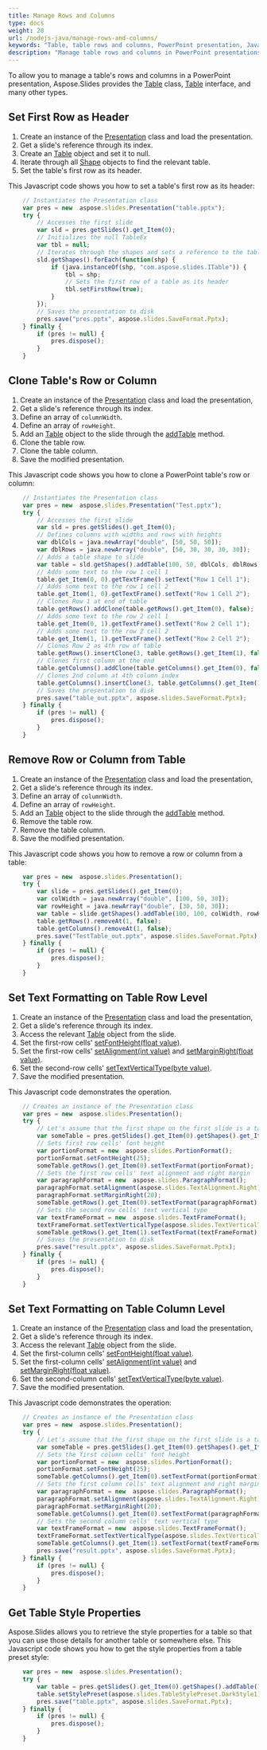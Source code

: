 ```yaml
---
title: Manage Rows and Columns
type: docs
weight: 20
url: /nodejs-java/manage-rows-and-columns/
keywords: "Table, table rows and columns, PowerPoint presentation, Java, Aspose.Slides for Node.js via Java"
description: "Manage table rows and columns in PowerPoint presentations in Javascript"
---
```


To allow you to manage a table's rows and columns in a PowerPoint presentation, Aspose.Slides provides the [Table](https://reference.aspose.com/slides/nodejs-java/aspose.slides/table/) class, [Table](https://reference.aspose.com/slides/nodejs-java/aspose.slides/Table) interface, and many other types.

## **Set First Row as Header**

1. Create an instance of the [Presentation](https://reference.aspose.com/slides/nodejs-java/aspose.slides/presentation/) class and load the presentation.
2. Get a slide's reference through its index. 
3. Create an [Table](https://reference.aspose.com/slides/nodejs-java/aspose.slides/Table) object and set it to null.
4. Iterate through all [Shape](https://reference.aspose.com/slides/nodejs-java/aspose.slides/shape/) objects to find the relevant table.
5. Set the table's first row as its header. 

This Javascript code shows you how to set a table's first row as its header:

```javascript
    // Instantiates the Presentation class
    var pres = new  aspose.slides.Presentation("table.pptx");
    try {
        // Accesses the first slide
        var sld = pres.getSlides().get_Item(0);
        // Initializes the null TableEx
        var tbl = null;
        // Iterates through the shapes and sets a reference to the table
        sld.getShapes().forEach(function(shp) {
            if (java.instanceOf(shp, "com.aspose.slides.ITable")) {
                tbl = shp;
                // Sets the first row of a table as its header
                tbl.setFirstRow(true);
            }
        });
        // Saves the presentation to disk
        pres.save("pres.pptx", aspose.slides.SaveFormat.Pptx);
    } finally {
        if (pres != null) {
            pres.dispose();
        }
    }
```


## **Clone Table's Row or Column**

1. Create an instance of the [Presentation](https://reference.aspose.com/slides/nodejs-java/aspose.slides/presentation/) class and load the presentation,
2. Get a slide's reference through its index. 
3. Define an array of `columnWidth`.
4. Define an array of `rowHeight`.
5. Add an [Table](https://reference.aspose.com/slides/nodejs-java/aspose.slides/Table) object to the slide through the [addTable](https://reference.aspose.com/slides/nodejs-java/aspose.slides/shapecollection/#addTable-float-float-double---double---) method.
6. Clone the table row.
7. Clone the table column.
8. Save the modified presentation.

This Javascript code shows you how to clone a PowerPoint table's row or column:

```javascript
    // Instantiates the Presentation class
    var pres = new  aspose.slides.Presentation("Test.pptx");
    try {
        // Accesses the first slide
        var sld = pres.getSlides().get_Item(0);
        // Defines columns with widths and rows with heights
        var dblCols = java.newArray("double", [50, 50, 50]);
        var dblRows = java.newArray("double", [50, 30, 30, 30, 30]);
        // Adds a table shape to slide
        var table = sld.getShapes().addTable(100, 50, dblCols, dblRows);
        // Adds some text to the row 1 cell 1
        table.get_Item(0, 0).getTextFrame().setText("Row 1 Cell 1");
        // Adds some text to the row 1 cell 2
        table.get_Item(1, 0).getTextFrame().setText("Row 1 Cell 2");
        // Clones Row 1 at end of table
        table.getRows().addClone(table.getRows().get_Item(0), false);
        // Adds some text to the row 2 cell 1
        table.get_Item(0, 1).getTextFrame().setText("Row 2 Cell 1");
        // Adds some text to the row 2 cell 2
        table.get_Item(1, 1).getTextFrame().setText("Row 2 Cell 2");
        // Clones Row 2 as 4th row of table
        table.getRows().insertClone(3, table.getRows().get_Item(1), false);
        // Clones first column at the end
        table.getColumns().addClone(table.getColumns().get_Item(0), false);
        // Clones 2nd column at 4th column index
        table.getColumns().insertClone(3, table.getColumns().get_Item(1), false);
        // Saves the presentation to disk
        pres.save("table_out.pptx", aspose.slides.SaveFormat.Pptx);
    } finally {
        if (pres != null) {
            pres.dispose();
        }
    }
```

## **Remove Row or Column from Table**

1. Create an instance of the [Presentation](https://reference.aspose.com/slides/nodejs-java/aspose.slides/presentation/) class and load the presentation,
2. Get a slide's reference through its index. 
3. Define an array of `columnWidth`.
4. Define an array of `rowHeight`.
5. Add an [Table](https://reference.aspose.com/slides/nodejs-java/aspose.slides/Table) object to the slide through the [addTable](https://reference.aspose.com/slides/nodejs-java/aspose.slides/shapecollection/#addTable-float-float-double---double---) method.
6. Remove the table row.
7. Remove the table column.
8. Save the modified presentation. 

This Javascript code shows you how to remove a row or column from a table:

```javascript
    var pres = new  aspose.slides.Presentation();
    try {
        var slide = pres.getSlides().get_Item(0);
        var colWidth = java.newArray("double", [100, 50, 30]);
        var rowHeight = java.newArray("double", [30, 50, 30]);
        var table = slide.getShapes().addTable(100, 100, colWidth, rowHeight);
        table.getRows().removeAt(1, false);
        table.getColumns().removeAt(1, false);
        pres.save("TestTable_out.pptx", aspose.slides.SaveFormat.Pptx);
    } finally {
        if (pres != null) {
            pres.dispose();
        }
    }
```

## **Set Text Formatting on Table Row Level**

1. Create an instance of the [Presentation](https://reference.aspose.com/slides/nodejs-java/aspose.slides/presentation/) class and load the presentation,
2. Get a slide's reference through its index. 
3. Access the relevant [Table](https://reference.aspose.com/slides/nodejs-java/aspose.slides/Table) object from the slide.
4. Set the first-row cells' [setFontHeight(float value)](https://reference.aspose.com/slides/nodejs-java/aspose.slides/baseportionformat/#setFontHeight-float-).
5. Set the first-row cells' [setAlignment(int value)](https://reference.aspose.com/slides/nodejs-java/aspose.slides/paragraphformat/#setAlignment-int-) and [setMarginRight(float value)](https://reference.aspose.com/slides/nodejs-java/aspose.slides/paragraphformat/#setMarginRight-float-).
6. Set the second-row cells' [setTextVerticalType(byte value)](https://reference.aspose.com/slides/nodejs-java/aspose.slides/textframeformat/#setTextVerticalType-byte-).
7. Save the modified presentation.

This Javascript code demonstrates the operation.

```javascript
    // Creates an instance of the Presentation class
    var pres = new  aspose.slides.Presentation();
    try {
        // Let's assume that the first shape on the first slide is a table
        var someTable = pres.getSlides().get_Item(0).getShapes().get_Item(0);
        // Sets first row cells' font height
        var portionFormat = new  aspose.slides.PortionFormat();
        portionFormat.setFontHeight(25);
        someTable.getRows().get_Item(0).setTextFormat(portionFormat);
        // Sets the first row cells' text alignment and right margin
        var paragraphFormat = new  aspose.slides.ParagraphFormat();
        paragraphFormat.setAlignment(aspose.slides.TextAlignment.Right);
        paragraphFormat.setMarginRight(20);
        someTable.getRows().get_Item(0).setTextFormat(paragraphFormat);
        // Sets the second row cells' text vertical type
        var textFrameFormat = new  aspose.slides.TextFrameFormat();
        textFrameFormat.setTextVerticalType(aspose.slides.TextVerticalType.Vertical);
        someTable.getRows().get_Item(1).setTextFormat(textFrameFormat);
        // Saves the presentation to disk
        pres.save("result.pptx", aspose.slides.SaveFormat.Pptx);
    } finally {
        if (pres != null) {
            pres.dispose();
        }
    }
```

## **Set Text Formatting on Table Column Level**

1. Create an instance of the [Presentation](https://reference.aspose.com/slides/nodejs-java/aspose.slides/presentation/) class and load the presentation,
2. Get a slide's reference through its index. 
3. Access the relevant [Table](https://reference.aspose.com/slides/nodejs-java/aspose.slides/Table) object from the slide.
4. Set the first-column cells' [setFontHeight(float value)](https://reference.aspose.com/slides/nodejs-java/aspose.slides/baseportionformat/#setFontHeight-float-).
5. Set the first-column cells' [setAlignment(int value)](https://reference.aspose.com/slides/nodejs-java/aspose.slides/paragraphformat/#setAlignment-int-) and [setMarginRight(float value)](https://reference.aspose.com/slides/nodejs-java/aspose.slides/paragraphformat/#setMarginRight-float-).
6. Set the second-column cells' [setTextVerticalType(byte value)](https://reference.aspose.com/slides/nodejs-java/aspose.slides/textframeformat/#setTextVerticalType-byte-).
7. Save the modified presentation. 

This Javascript code demonstrates the operation:

```javascript
    // Creates an instance of the Presentation class
    var pres = new  aspose.slides.Presentation();
    try {
        // Let's assume that the first shape on the first slide is a table
        var someTable = pres.getSlides().get_Item(0).getShapes().get_Item(0);
        // Sets the first column cells' font height
        var portionFormat = new  aspose.slides.PortionFormat();
        portionFormat.setFontHeight(25);
        someTable.getColumns().get_Item(0).setTextFormat(portionFormat);
        // Sets the first column cells' text alignment and right margin in one call
        var paragraphFormat = new  aspose.slides.ParagraphFormat();
        paragraphFormat.setAlignment(aspose.slides.TextAlignment.Right);
        paragraphFormat.setMarginRight(20);
        someTable.getColumns().get_Item(0).setTextFormat(paragraphFormat);
        // Sets the second column cells' text vertical type
        var textFrameFormat = new  aspose.slides.TextFrameFormat();
        textFrameFormat.setTextVerticalType(aspose.slides.TextVerticalType.Vertical);
        someTable.getColumns().get_Item(1).setTextFormat(textFrameFormat);
        pres.save("result.pptx", aspose.slides.SaveFormat.Pptx);
    } finally {
        if (pres != null) {
            pres.dispose();
        }
    }
```

## **Get Table Style Properties**

Aspose.Slides allows you to retrieve the style properties for a table so that you can use those details for another table or somewhere else. This Javascript code shows you how to get the style properties from a table preset style:

```javascript
    var pres = new  aspose.slides.Presentation();
    try {
        var table = pres.getSlides().get_Item(0).getShapes().addTable(10, 10, java.newArray("double", [100, 150]), java.newArray("double", [5, 5, 5]));
        table.setStylePreset(aspose.slides.TableStylePreset.DarkStyle1);// change the default style preset theme
        pres.save("table.pptx", aspose.slides.SaveFormat.Pptx);
    } finally {
        if (pres != null) {
            pres.dispose();
        }
    }
```

